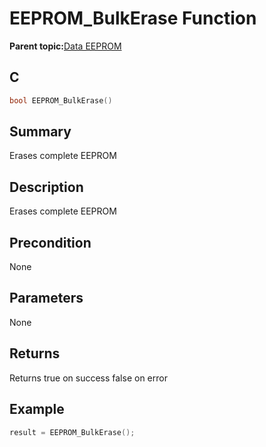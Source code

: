 # EEPROM\_BulkErase Function

**Parent topic:**[Data EEPROM](GUID-5CE02C95-5080-48AE-8033-52D1CAF8AC78.md)

## C

```c
bool EEPROM_BulkErase()
```

## Summary

Erases complete EEPROM

## Description

Erases complete EEPROM

## Precondition

None

## Parameters

None

## Returns

Returns true on success false on error

## Example

```c
result = EEPROM_BulkErase();
```

